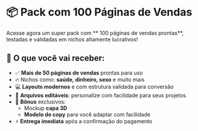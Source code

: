 # 📦 Pack com 100 Páginas de Vendas

Acesse agora um super pack com ** 100 páginas de vendas prontas**, testadas e validadas em nichos altamente lucrativos!

## 🚀 O que você vai receber:

- ✅ **Mais de 50 páginas de vendas** prontas para uso
- 🔥 Nichos como: **saúde, dinheiro, sexo** e muito mais
- 💻 **Layouts modernos** e com estrutura validada para conversão
- 🧩 **Arquivos editáveis**: personalize com facilidade para seus projetos
- 🎁 **Bônus** exclusivos:
  - Mockup **capa 3D**
  - **Modelo de copy** para você adaptar com facilidade
- ⚡ **Entrega imediata** após a confirmação do pagamento
